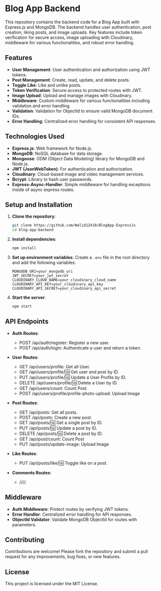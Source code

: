 # Blog App Backend

This repository contains the backend code for a Blog App built with Express.js and MongoDB. The backend handles user authentication, post creation, liking posts, and image uploads. Key features include token verification for secure access, image uploading with Cloudinary, middleware for various functionalities, and robust error handling.

## Features

- **User Management**: User authentication and authorization using JWT tokens.
- **Post Management**: Create, read, update, and delete posts.
- **Toggle Like**: Like and unlike posts.
- **Token Verification**: Secure access to protected routes with JWT.
- **Image Upload**: Upload and manage images with Cloudinary.
- **Middleware**: Custom middleware for various functionalities including validation and error handling.
- **Validation**: Validation for ObjectId to ensure valid MongoDB document IDs.
- **Error Handling**: Centralized error handling for consistent API responses.

## Technologies Used

- **Express.js**: Web framework for Node.js.
- **MongoDB**: NoSQL database for data storage.
- **Mongoose**: ODM (Object Data Modeling) library for MongoDB and Node.js.
- **JWT (JsonWebToken)**: For authentication and authorization.
- **Cloudinary**: Cloud-based image and video management services.
- **Bcrypt**: Library to hash user passwords.
- **Express-Async-Handler**: Simple middleware for handling exceptions inside of async express routes.

## Setup and Installation

1. **Clone the repository**:
    ```bash
    git clone https://github.com/Walid12410/BlogApp-ExpressJs
    cd blog-app-backend
    ```

2. **Install dependencies**:
    ```bash
    npm install
    ```

3. **Set up environment variables**:
    Create a `.env` file in the root directory and add the following variables:
    ```env
    MONGODB_URI=your_mongodb_uri
    JWT_SECRET=your_jwt_secret
    CLOUDINARY_CLOUD_NAME=your_cloudinary_cloud_name
    CLOUDINARY_API_KEY=your_cloudinary_api_key
    CLOUDINARY_API_SECRET=your_cloudinary_api_secret
    ```

4. **Start the server**:
    ```bash
    npm start
    ```

## API Endpoints

- **Auth Routes**:
    - POST /api/auth/register: Register a new user.
    - POST /api/auth/login: Authenticate a user and return a token.

- **User Routes**:
    - GET /api/users/profile: Get all User.
    - GET /api/users/profile/:id: Get user and post by ID.
    - PUT /api/users/profile/:id: Update a User Profile by ID.
    - DELETE /api/users/profile/:id: Delete a User by ID.
    - GET /api/users/count: Count Post
    - POST /api/users/profile/profile-photo-upload: Upload Image

- **Post Routes**:
    - GET /api/posts: Get all posts.
    - POST /api/posts: Create a new post.
    - GET /api/posts/:id: Get a single post by ID.
    - PUT /api/posts/:id: Update a post by ID.
    - DELETE /api/posts/:id: Delete a post by ID.
    - GET /api/post/count: Count Post
    - PUT /api/posts/update-image: Upload Image

- **Like Routes**:
    - PUT /api/posts/like/:id: Toggle like on a post.

- **Comments Routes**:
    - ////.

  
## Middleware

- **Auth Middleware**: Protect routes by verifying JWT tokens.
- **Error Handler**: Centralized error handling for API responses.
- **ObjectId Validator**: Validate MongoDB ObjectId for routes with parameters.

## Contributing

Contributions are welcome! Please fork the repository and submit a pull request for any improvements, bug fixes, or new features.

## License

This project is licensed under the MIT License.
